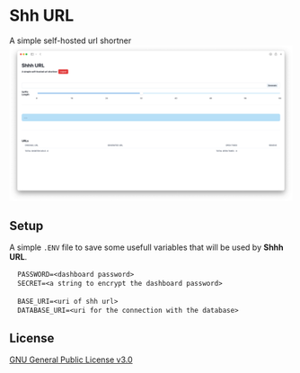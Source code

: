 # Shh URL
A simple self-hosted url shortner
<img src="imgs/screenshot.png">

## Setup
A simple `.ENV` file to save some usefull variables that will be used by **Shhh URL**.
```
  PASSWORD=<dashboard password>
  SECRET=<a string to encrypt the dashboard password>
  
  BASE_URI=<uri of shh url>
  DATABASE_URI=<uri for the connection with the database>
```


## License

[GNU General Public License v3.0](https://github.com/MichaelCasaDev/shhh-url/blob/main/LICENSE)